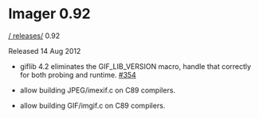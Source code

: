 # Imager 0.92

[ / ](..) [releases/](./) 0.92

Released 14 Aug 2012

- giflib 4.2 eliminates the GIF_LIB_VERSION macro, handle that correctly for both probing and runtime. [#354](https://github.com/tonycoz/imager/issues/354)

- allow building JPEG/imexif.c on C89 compilers.

- allow building GIF/imgif.c on C89 compilers.